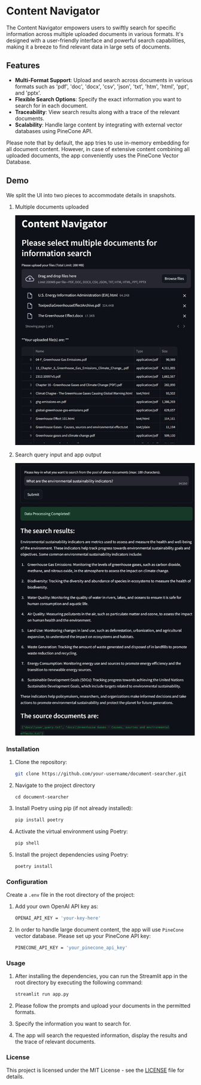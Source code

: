 # Content Navigator

The Content Navigator empowers users to swiftly search for specific information across multiple uploaded documents in various formats. It's designed with a user-friendly interface and powerful search capabilities, making it a breeze to find relevant data in large sets of documents.

## Features

- **Multi-Format Support**: Upload and search across documents in various formats such as 'pdf', 'doc', 'docx', 'csv', 'json', 'txt', 'htm', 'html', 'ppt', and 'pptx'.
- **Flexible Search Options**: Specify the exact information you want to search for in each document.
- **Traceability**: View search results along with a trace of the relevant documents.
- **Scalability**: Handle large content by integrating with external vector databases using PineCone API.

Please note that by default, the app tries to use in-memory embedding for all document content. However, in case of extensive content combining all uploaded documents, the app conveniently uses the PineCone Vector Database.

## Demo

We split the UI into two pieces to accommodate details in snapshots.

1. Multiple documents uploaded

   ![alt text](CN-1.JPG)

2. Search query input and app output

   ![alt text](CN-2.JPG)

### Installation

1. Clone the repository:

   ```bash
   git clone https://github.com/your-username/document-searcher.git
   ```

2. Navigate to the project directory
    ```
    cd document-searcher
    ```

3. Install Poetry using pip (if not already installed):

   ```bash
   pip install poetry
   ```

4. Activate the virtual environment using Poetry:
   ```bash
   pip shell
   ```

5. Install the project dependencies using Poetry: 
   ```bash
   poetry install
   ```


### Configuration

Create a `.env` file in the root directory of the project: 

1. Add your own OpenAI API key as:
   ```bash
   OPENAI_API_KEY = 'your-key-here'
   ```

2. In order to handle large document content, the app will use `PineCone` vector database. Please set up your PineCone API key:

   ```bash
   PINECONE_API_KEY = 'your_pinecone_api_key'
   ```

### Usage

1. After installing the dependencies, you can run the Streamlit app in the root directory by executing the following command:

   ```bash
   streamlit run app.py
   ```

2. Please follow the prompts and upload your documents in the permitted formats. 

3. Specify the information you want to search for.

4. The app will search the requested information, display the results and the trace of relevant documents.

### License

This project is licensed under the MIT License - see the [LICENSE](LICENSE) file for details.